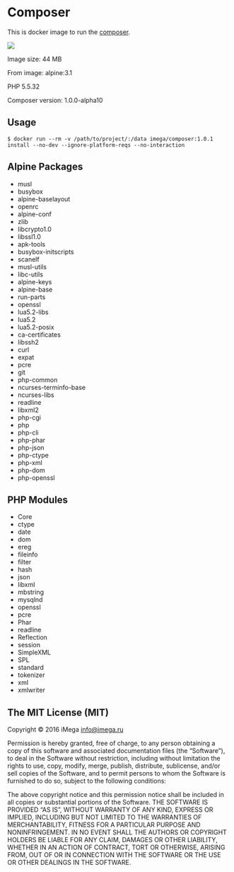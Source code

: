 # Composer
This is docker image to run the [composer](https://getcomposer.org).

[![](https://badge.imagelayers.io/imega/composer:1.0.1.svg)](https://imagelayers.io/?images=imega/composer:1.0.1 'Get your own badge on imagelayers.io')

Image size: 44 MB

From image: alpine:3.1

PHP 5.5.32

Composer version: 1.0.0-alpha10

## Usage

```
$ docker run --rm -v /path/to/project/:/data imega/composer:1.0.1 install --no-dev --ignore-platform-reqs --no-interaction
```

## Alpine Packages
  - musl
  - busybox
  - alpine-baselayout
  - openrc
  - alpine-conf
  - zlib
  - libcrypto1.0
  - libssl1.0
  - apk-tools
  - busybox-initscripts
  - scanelf
  - musl-utils
  - libc-utils
  - alpine-keys
  - alpine-base
  - run-parts
  - openssl
  - lua5.2-libs
  - lua5.2
  - lua5.2-posix
  - ca-certificates
  - libssh2
  - curl
  - expat
  - pcre
  - git
  - php-common
  - ncurses-terminfo-base
  - ncurses-libs
  - readline
  - libxml2
  - php-cgi
  - php
  - php-cli
  - php-phar
  - php-json
  - php-ctype
  - php-xml
  - php-dom
  - php-openssl

## PHP Modules
  - Core
  - ctype
  - date
  - dom
  - ereg
  - fileinfo
  - filter
  - hash
  - json
  - libxml
  - mbstring
  - mysqlnd
  - openssl
  - pcre
  - Phar
  - readline
  - Reflection
  - session
  - SimpleXML
  - SPL
  - standard
  - tokenizer
  - xml
  - xmlwriter

##  The MIT License (MIT)

Copyright © 2016 iMega <info@imega.ru>

Permission is hereby granted, free of charge, to any person obtaining a copy of this software and associated documentation files (the “Software”), to deal in the Software without restriction, including without limitation the rights to use, copy, modify, merge, publish, distribute, sublicense, and/or sell copies of the Software, and to permit persons to whom the Software is furnished to do so, subject to the following conditions:

The above copyright notice and this permission notice shall be included in all copies or substantial portions of the Software.
THE SOFTWARE IS PROVIDED “AS IS”, WITHOUT WARRANTY OF ANY KIND, EXPRESS OR IMPLIED, INCLUDING BUT NOT LIMITED TO THE WARRANTIES OF MERCHANTABILITY, FITNESS FOR A PARTICULAR PURPOSE AND NONINFRINGEMENT. IN NO EVENT SHALL THE AUTHORS OR COPYRIGHT HOLDERS BE LIABLE FOR ANY CLAIM, DAMAGES OR OTHER LIABILITY, WHETHER IN AN ACTION OF CONTRACT, TORT OR OTHERWISE, ARISING FROM, OUT OF OR IN CONNECTION WITH THE SOFTWARE OR THE USE OR OTHER DEALINGS IN THE SOFTWARE.
